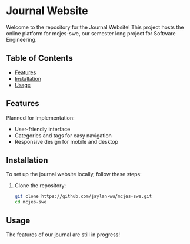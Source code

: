 # Journal Website

Welcome to the repository for the Journal Website! This project hosts the online platform for mcjes-swe, our semester long project for Software Engineering.

## Table of Contents

- [Features](#features)
- [Installation](#installation)
- [Usage](#usage)

## Features

Planned for Implementation:
- User-friendly interface
- Categories and tags for easy navigation
- Responsive design for mobile and desktop

## Installation

To set up the journal website locally, follow these steps:

1. Clone the repository:
   ```bash
   git clone https://github.com/jaylan-wu/mcjes-swe.git
   cd mcjes-swe

## Usage

The features of our journal are still in progress!
